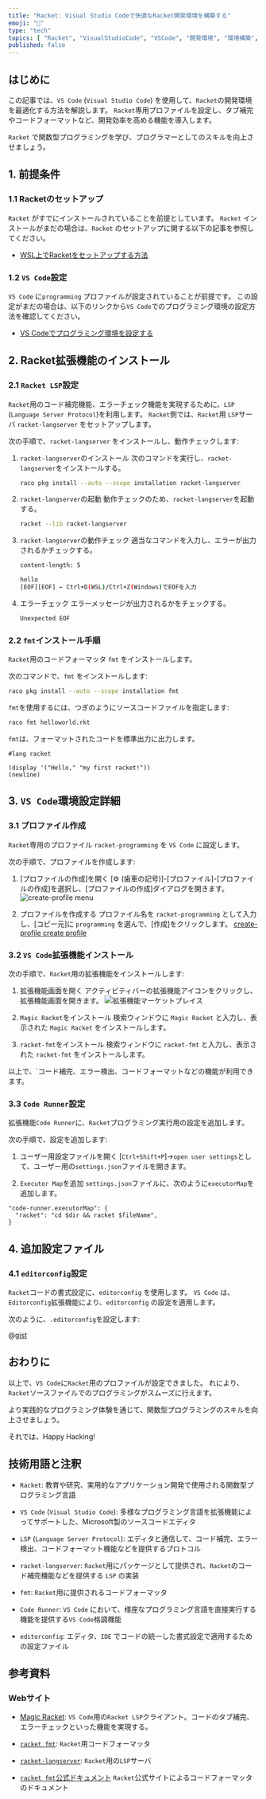 ```yaml
---
title: "Racket: Visual Studio Codeで快適なRacket開発環境を構築する"
emoji: "🎾"
type: "tech"
topics: [ "Racket", "VisualStudioCode", "VSCode", "開発環境", "環境構築", ]
published: false
---
```


## はじめに

この記事では、`VS Code` (`Visual Studio Code`) を使用して、`Racket`の開発環境を最適化する方法を解説します。
`Racket`専用プロファイルを設定し、タブ補完やコードフォーマットなど、開発効率を高める機能を導入します。

`Racket` で関数型プログラミングを学び、プログラマーとしてのスキルを向上させましょう。

## 1. 前提条件

### 1.1 Racketのセットアップ

`Racket` がすでにインストールされていることを前提としています。
`Racket` インストールがまだの場合は、`Racket` のセットアップに関する以下の記事を参照してください。

- [WSL上でRacketをセットアップする方法](https://zenn.dev/atsushifx/articles/edu-racket-setup-install-wsl)

### 1.2 `VS Code`設定

`VS Code` に`programming` プロファイルが設定されていることが前提です。
この設定がまだの場合は、以下のリンクから`VS Code`でのプログラミング環境の設定方法を確認してください。

- [VS Codeでプログラミング環境を設定する](<https://zenn.dev/atsushifx/articles/dev-vscode-progenv>)

## 2. Racket拡張機能のインストール

### 2.1 `Racket LSP`設定

`Racket`用のコード補完機能、エラーチェック機能を実現するために、`LSP` (`Language Server Protocol`)を利用します。
`Racket`側では、`Racket`用 `LSP`サーバ `racket-langserver` をセットアップします。

次の手順で、`racket-langserver` をインストールし、動作チェックします:

1. `racket-langserver`のインストール
   次のコマンドを実行し、`racket-langserver`をインストールする。

   ```bash
   raco pkg install --auto --scope installation racket-langserver

   ```

2. `racket-langserver`の起動
   動作チェックのため、`racket-langserver`を起動する。

   ```bash
   racket --lib racket-langserver

   ```

3. `racket-langserver`の動作チェック
   適当なコマンドを入力し、エラーが出力されるかチェックする。

   ```bash
   content-length: 5

   hello
   [EOF][EOF] ← Ctrl+D(WSL)/Ctrl+Z(Windows)でEOFを入力
   ```

4. エラーチェック
   エラーメッセージが出力されるかをチェックする。

   ```bash
   Unexpected EOF
   ```

### 2.2 `fmt`インストール手順

`Racket`用のコードフォーマッタ `fmt` をインストールします。

次のコマンドで、`fmt` をインストールします:

```bash
raco pkg install --auto --scope installation fmt

```

`fmt`を使用するには、つぎのようにソースコードファイルを指定します:

```bash
raco fmt helloworld.rkt

```

`fmt`は、フォーマットされたコードを標準出力に出力します。

```racket: helloworld.rkt
#lang racket

(display '("Hello," "my first racket!"))
(newline)

```

## 3. `VS Code`環境設定詳細

### 3.1 プロファイル作成

`Racket`専用のプロファイル `racket-programming` を `VS Code` に設定します。

次の手順で、プロファイルを作成します:

1. [プロファイルの作成]を開く
  [⚙ (歯車の記号)]-[プロファイル]-[プロファイルの作成]を選択し、[プロファイルの作成]ダイアログを開きます。
  ![create-profile menu](https://i.imgur.com/gyfm8WR.jpg)

2. プロファイルを作成する
  プロファイル名を `racket-programming` として入力し、[コピー元]に `programming` を選んで、[作成]をクリックします。
  [create-profile create profile](https://i.imgur.com/qryC0jv.jpg)

### 3.2 `VS Code`拡張機能インストール

次の手順で、`Racket`用の拡張機能をインストールします:

1. 拡張機能画面を開く
   アクティビティバーの拡張機能アイコンをクリックし、拡張機能画面を開きます。
   ![拡張機能マーケットプレイス](https://i.imgur.com/grZSgOG.jpg)

2. `Magic Racket`をインストール
   検索ウィンドウに `Magic Racket` と入力し、表示された `Magic Racket` をインストールします。

3. `racket-fmt`をインストール
   検索ウィンドウに `racket-fmt` と入力し、表示された `racket-fmt` をインストールします。

以上で、`コード補完、エラー検出、コードフォーマットなどの機能が利用できます。

### 3.3 `Code Runner`設定

拡張機能`Code Runner`に、`Racket`プログラミング実行用の設定を追加します。

次の手順で、設定を追加します:

1. ユーザー用設定ファイルを開く
  [`Ctrl+Shift+P`]→`open user settings`として、ユーザー用の`settings.json`ファイルを開きます。

2. `Executor Map`を追加
  `settings.json`ファイルに、次のように`executorMap`を追加します。

  ```json: settings.json
  "code-runner.executorMap": {
    "racket": "cd $dir && racket $fileName",
  }
  ```

## 4. 追加設定ファイル

### 4.1 `editorconfig`設定

`Racket`コードの書式設定に、`editorconfig` を使用します。
`VS Code` は、`Editorconfig`拡張機能により、`editorconfig` の設定を適用します。

次のように、`.editorconfig`を設定します:

@[gist](https://gist.github.com/atsushifx/fbc86f1649ed1d5778812ea21bf73804?file=editorconfig)

## おわりに

以上で、`VS Code`に`Racket`用のプロファイルが設定できました。
れにより、`Racket`ソースファイルでのプログラミングがスムーズに行えます。

より実践的なプログラミング体験を通じて、関数型プログラミングのスキルを向上させましょう。

それでは、Happy Hacking!

## 技術用語と注釈

- `Racket`:
  教育や研究、実用的なアプリケーション開発で使用される関数型プログラミング言語

- `VS Code` (`Visual Studio Code`):
  多様なプログラミング言語を拡張機能によってサポートした、Microsoft製のソースコードエディタ

- `LSP` (`Language Server Protocol`):
  エディタと通信して、コード補完、エラー検出、コードフォーマット機能などを提供するプロトコル

- `racket-langserver`:
  `Racket`用にパッケージとして提供され、`Racket`のコード補完機能などを提供する `LSP` の実装

- `fmt`:
  `Racket`用に提供されるコードフォーマッタ

- `Code Runner`:
  `VS Code` において、様座なプログラミング言語を直接実行する機能を提供する`VS Code`格調機能

- `editorconfig`:
  エディタ、`IDE` でコードの統一した書式設定で適用するための設定ファイル

## 参考資料

### Webサイト

- [Magic Racket](https://github.com/Eugleo/magic-racket):
  `VS Code`用の`Racket LSP`クライアント。コードのタブ補完、エラーチェックといった機能を実現する。

- [`racket fmt`](https://github.com/suxiaogang223/racket-fmt):
  `Racket`用コードフォーマッタ

- [`racket-langserver`](https://github.com/jeapostrophe/racket-langserver):
  `Racket`用の`LSP`サーバ

- [`racket fmt`公式ドキュメント](https://docs.racket-lang.org/fmt/)
  `Racket`公式サイトによるコードフォーマッタのドキュメント
